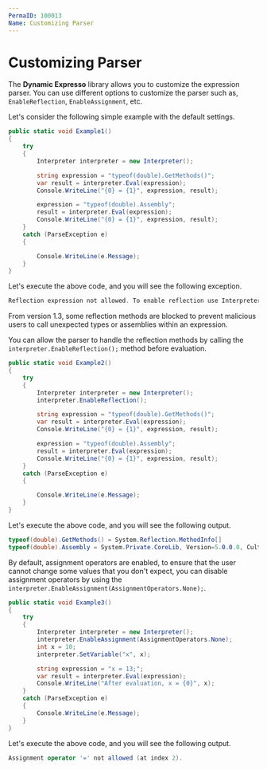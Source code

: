 ```yaml
---
PermaID: 100013
Name: Customizing Parser
---
```


# Customizing Parser

The **Dynamic Expresso** library allows you to customize the expression parser. You can use different options to customize the parser such as, `EnableReflection`, `EnableAssignment`, etc. 

Let's consider the following simple example with the default settings.

```csharp
public static void Example1()
{
    try
    {
        Interpreter interpreter = new Interpreter();

        string expression = "typeof(double).GetMethods()";
        var result = interpreter.Eval(expression);
        Console.WriteLine("{0} = {1}", expression, result);

        expression = "typeof(double).Assembly";
        result = interpreter.Eval(expression);
        Console.WriteLine("{0} = {1}", expression, result);
    }
    catch (ParseException e)
    {

        Console.WriteLine(e.Message);
    }
}
```

Let's execute the above code, and you will see the following exception.

```csharp
Reflection expression not allowed. To enable reflection use Interpreter.EnableReflection(). (at index 0).
```

From version 1.3, some reflection methods are blocked to prevent malicious users to call unexpected types or assemblies within an expression.

You can allow the parser to handle the reflection methods by calling the `interpreter.EnableReflection();` method before evaluation.
 
```csharp
public static void Example2()
{
    try
    {
        Interpreter interpreter = new Interpreter();
        interpreter.EnableReflection();

        string expression = "typeof(double).GetMethods()";
        var result = interpreter.Eval(expression);
        Console.WriteLine("{0} = {1}", expression, result);

        expression = "typeof(double).Assembly";
        result = interpreter.Eval(expression);
        Console.WriteLine("{0} = {1}", expression, result);
    }
    catch (ParseException e)
    {

        Console.WriteLine(e.Message);
    }
}
```

Let's execute the above code, and you will see the following output.

```csharp
typeof(double).GetMethods() = System.Reflection.MethodInfo[]
typeof(double).Assembly = System.Private.CoreLib, Version=5.0.0.0, Culture=neutral, PublicKeyToken=7cec85d7bea7798e
```

By default, assignment operators are enabled, to ensure that the user cannot change some values that you don't expect, you can disable assignment operators by using the `interpreter.EnableAssignment(AssignmentOperators.None);`.

```csharp
public static void Example3()
{
    try
    {
        Interpreter interpreter = new Interpreter();
        interpreter.EnableAssignment(AssignmentOperators.None);
        int x = 10;
        interpreter.SetVariable("x", x);

        string expression = "x = 13;";
        var result = interpreter.Eval(expression);
        Console.WriteLine("After evaluation, x = {0}", x);
    }
    catch (ParseException e)
    {
        Console.WriteLine(e.Message);
    }
}
```

Let's execute the above code, and you will see the following output.

```csharp
Assignment operator '=' not allowed (at index 2).
```
